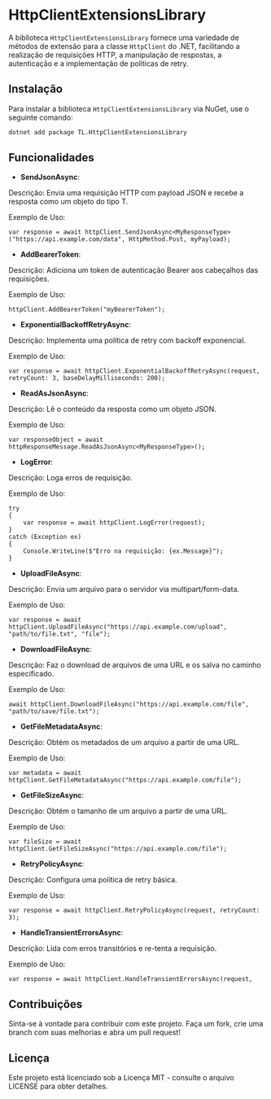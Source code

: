 ﻿# HttpClientExtensionsLibrary

A biblioteca `HttpClientExtensionsLibrary` fornece uma variedade de métodos de extensão para a classe `HttpClient` do .NET, facilitando a realização de requisições HTTP, a manipulação de respostas, a autenticação e a implementação de políticas de retry.

## Instalação

Para instalar a biblioteca `HttpClientExtensionsLibrary` via NuGet, use o seguinte comando:

```bash
dotnet add package TL.HttpClientExtensionsLibrary
```

## Funcionalidades

- **SendJsonAsync<T>**:

Descrição: Envia uma requisição HTTP com payload JSON e recebe a resposta como um objeto do tipo T.

Exemplo de Uso:
```
var response = await httpClient.SendJsonAsync<MyResponseType>("https://api.example.com/data", HttpMethod.Post, myPayload);
```
- **AddBearerToken**:

Descrição: Adiciona um token de autenticação Bearer aos cabeçalhos das requisições.

Exemplo de Uso:
```
httpClient.AddBearerToken("myBearerToken");
```
- **ExponentialBackoffRetryAsync**:

Descrição: Implementa uma política de retry com backoff exponencial.

Exemplo de Uso:
```
var response = await httpClient.ExponentialBackoffRetryAsync(request, retryCount: 3, baseDelayMilliseconds: 200);
```
- **ReadAsJsonAsync<T>**:

Descrição: Lê o conteúdo da resposta como um objeto JSON.

Exemplo de Uso:
```
var responseObject = await httpResponseMessage.ReadAsJsonAsync<MyResponseType>();
```
- **LogError**:

Descrição: Loga erros de requisição.

Exemplo de Uso:
```
try
{
    var response = await httpClient.LogError(request);
}
catch (Exception ex)
{
    Console.WriteLine($"Erro na requisição: {ex.Message}");
}
```
- **UploadFileAsync**:

Descrição: Envia um arquivo para o servidor via multipart/form-data.

Exemplo de Uso:
```
var response = await httpClient.UploadFileAsync("https://api.example.com/upload", "path/to/file.txt", "file");
```
- **DownloadFileAsync**:

Descrição: Faz o download de arquivos de uma URL e os salva no caminho especificado.

Exemplo de Uso:
```
await httpClient.DownloadFileAsync("https://api.example.com/file", "path/to/save/file.txt");
```
- **GetFileMetadataAsync**:

Descrição: Obtém os metadados de um arquivo a partir de uma URL.

Exemplo de Uso:
```
var metadata = await httpClient.GetFileMetadataAsync("https://api.example.com/file");
```
- **GetFileSizeAsync**:

Descrição: Obtém o tamanho de um arquivo a partir de uma URL.

Exemplo de Uso:
```
var fileSize = await httpClient.GetFileSizeAsync("https://api.example.com/file");
```
- **RetryPolicyAsync**:

Descrição: Configura uma política de retry básica.

Exemplo de Uso:
```
var response = await httpClient.RetryPolicyAsync(request, retryCount: 3);
```
- **HandleTransientErrorsAsync**:

Descrição: Lida com erros transitórios e re-tenta a requisição.

Exemplo de Uso:
```
var response = await httpClient.HandleTransientErrorsAsync(request, 
```



## Contribuições
Sinta-se à vontade para contribuir com este projeto. Faça um fork, crie uma branch com suas melhorias e abra um pull request!

## Licença
Este projeto está licenciado sob a Licença MIT - consulte o arquivo LICENSE para obter detalhes.

